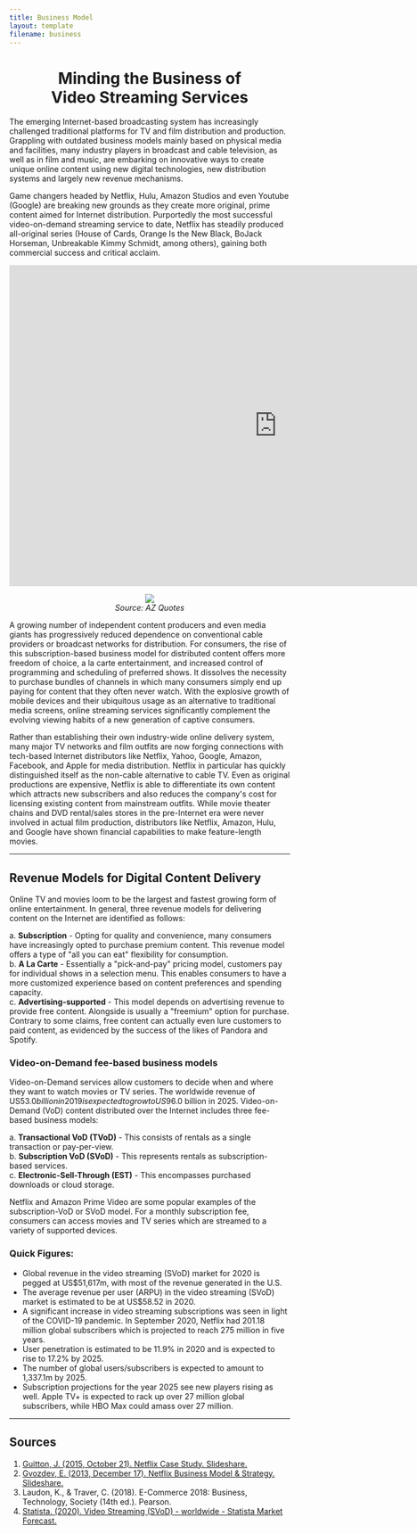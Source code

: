 ```yaml
---
title: Business Model
layout: template
filename: business
--- 
```


<h1 align ="center" > Minding the Business of <br> Video Streaming Services </h1>

The emerging Internet-based broadcasting system has increasingly challenged traditional platforms for TV and film distribution and production. Grappling with outdated business models mainly based on physical media and facilities, many industry players in broadcast and cable television, as well as in film and music, are embarking on innovative ways to create unique online content using new digital technologies, new distribution systems and largely new revenue mechanisms. 

Game changers headed by Netflix, Hulu, Amazon Studios and even Youtube (Google) are breaking new grounds as they create more original, prime content aimed for Internet distribution. Purportedly the most successful video-on-demand streaming service to date, Netflix has steadily produced all-original series (House of Cards, Orange Is the New Black, BoJack Horseman, Unbreakable Kimmy Schmidt, among others), gaining both commercial success and critical acclaim. 

<iframe width="960" height="576" data-original-width="1262" data-original-height="757" src="https://www.thinglink.com/card/1394584578202533890" type="text/html" frameborder="0" webkitallowfullscreen mozallowfullscreen allowfullscreen scrolling="no"></iframe><script async src="//cdn.thinglink.me/jse/responsive.js"></script>

<p align="center">
  <img src="https://raw.githubusercontent.com/imcrisanto/mms-142/main/kevin spacey.jpg">
   <br>
  <em> Source: AZ Quotes </em>
</p>

A growing number of independent content producers and even media giants has progressively reduced dependence on conventional cable providers or broadcast networks for distribution. For consumers, the rise of this subscription-based business model for distributed content offers more freedom of choice, a la carte entertainment, and increased control of programming and scheduling of preferred shows. It dissolves the necessity to purchase bundles of channels in which many consumers simply end up paying for content that they often never watch. With the explosive growth of mobile devices and their ubiquitous usage as an alternative to traditional media screens, online streaming services significantly complement the evolving viewing habits of a new generation of captive consumers. 

Rather than establishing their own industry-wide online delivery system, many major TV networks and film outfits are now forging connections with tech-based Internet distributors like Netflix, Yahoo, Google, Amazon, Facebook, and Apple for media distribution. Netflix in particular has quickly distinguished itself as the non-cable alternative to cable TV. Even as original productions are expensive, Netflix is able to differentiate its own content which attracts new subscribers and also reduces the company's cost for licensing existing content from mainstream outfits. While movie theater chains and DVD rental/sales stores in the pre-Internet era were never involved in actual film production, distributors like Netflix, Amazon, Hulu, and Google have shown financial capabilities to make feature-length movies. 

***

## Revenue Models for Digital Content Delivery

Online TV and movies loom to be the largest and fastest growing form of online entertainment. In general, three revenue models for delivering content on the Internet are identified as follows: 


  a. **Subscription** - Opting for quality and convenience, many consumers have increasingly opted to purchase premium content. This revenue model offers a type of "all you can eat" flexibility for consumption. <br>
  b. **A La Carte** - Essentially a "pick-and-pay" pricing model, customers pay for individual shows in a selection menu. This enables consumers to have a more customized experience based on content preferences and spending capacity. <br>
  c. **Advertising-supported** - This model depends on advertising revenue to provide free content. Alongside is  usually a "freemium" option for purchase. Contrary to some claims, free content can actually even lure customers to paid content, as evidenced by the success of the likes of Pandora and Spotify. <br>


### Video-on-Demand fee-based business models

Video-on-Demand services allow customers to decide when and where they want to watch movies or TV series. The worldwide revenue of US$53.0 billion in 2019 is expected to grow to US$96.0 billion in 2025. Video-on-Demand (VoD) content distributed over the Internet includes three fee-based business models: 

a. **Transactional VoD (TVoD)** - This consists of rentals as a single transaction or pay-per-view. <br>
b. **Subscription VoD (SVoD)** - This represents rentals as subscription-based services. <br>
c. **Electronic-Sell-Through (EST)** - This encompasses purchased downloads or cloud storage. <br>

Netflix and Amazon Prime Video are some popular examples of the subscription-VoD or SVoD model. For a monthly subscription fee, consumers can access movies and TV series which are streamed to a variety of supported devices. 

### Quick Figures:

* Global revenue in the video streaming (SVoD) market for 2020 is pegged at US$51,617m, with most of the revenue generated in the U.S.
* The average revenue per user (ARPU) in the video streaming (SVoD) market is estimated to be at US$58.52 in 2020.
* A significant increase in video streaming subscriptions was seen in light of the COVID-19 pandemic. In September 2020, Netflix had 201.18 million global subscribers which is projected to reach 275 million in five years. 
* User penetration is estimated to be 11.9% in 2020 and is expected to rise to 17.2% by 2025.
* The number of global users/subscribers is expected to amount to 1,337.1m by 2025.
* Subscription projections for the year 2025 see new players rising as well. Apple TV+ is expected to rack up over 27 million global subscribers, while HBO Max could amass over 27 million.

***

## Sources
1. [Guitton, J. (2015, October 21). Netflix Case Study. Slideshare.](https://www.slideshare.net/JulienGuitton/netflix-case-study-54240175)
2. [Gvozdev, E. (2013, December 17). Netflix Business Model & Strategy. Slideshare.](https://www.slideshare.net/egvozdev/netflix-business-model-strategy)
3. Laudon, K., & Traver, C. (2018). E-Commerce 2018: Business, Technology, Society (14th ed.). Pearson.
4. [Statista. (2020). Video Streaming (SVoD) - worldwide - Statista Market Forecast.](https://www.statista.com/outlook/206/100/video-streaming--svod-/worldwide)
